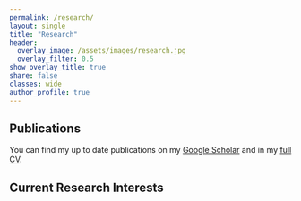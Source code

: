 ```yaml
---
permalink: /research/
layout: single
title: "Research"
header:
  overlay_image: /assets/images/research.jpg
  overlay_filter: 0.5
show_overlay_title: true
share: false
classes: wide
author_profile: true  
---
```


Publications
---------------

You can find my up to date publications on my [Google Scholar](https://scholar.google.com/citations?user=Y-aNHUEAAAAJ&hl=en) and in my <a href="/assets/pdf/" target="_blank">full CV</a>.

Current Research Interests
---------------





